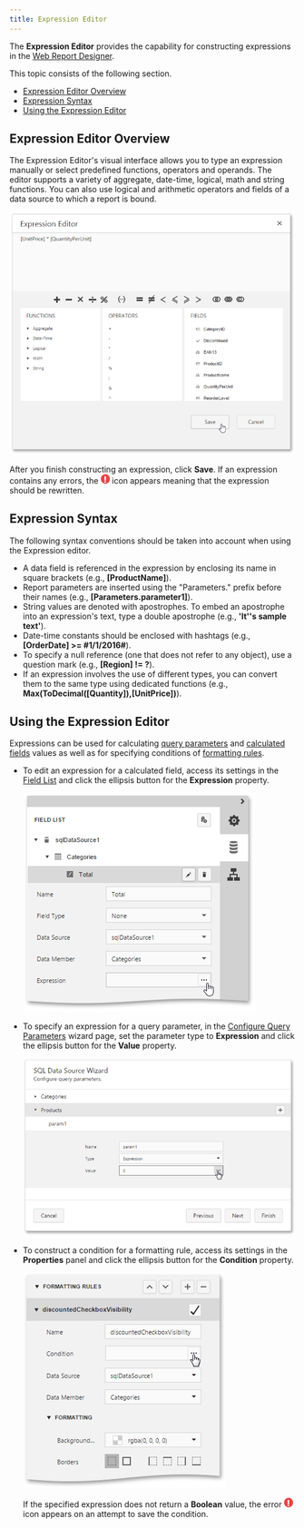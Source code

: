 ```yaml
---
title: Expression Editor
---
```

The **Expression Editor** provides the capability for constructing expressions in the [Web Report Designer](../../../../interface-elements-for-web/articles/report-designer.md).

This topic consists of the following section.
* [Expression Editor Overview](#overview)
* [Expression Syntax](#syntax)
* [Using the Expression Editor](#using)

## <a name="overview"/>Expression Editor Overview
The Expression Editor's visual interface allows you to type an expression manually or select predefined functions, operators and operands. The editor supports a variety of aggregate, date-time, logical, math and string functions. You can also use logical and arithmetic operators and fields of a data source to which a report is bound.

![expression-editor-calc-field-1](../../../images/Img118342.png)

After you finish constructing an expression, click **Save**. If an expression contains any errors, the ![expression-editor-error-icon](../../../images/Img118339.png) icon appears meaning that the expression should be rewritten.

## <a name="syntax"/>Expression Syntax
The following syntax conventions should be taken into account when using the Expression editor.
* A data field is referenced in the expression by enclosing its name in square brackets (e.g., **[ProductName]**).
* Report parameters are inserted using the "Parameters." prefix before their names (e.g., **[Parameters.parameter1]**).
* String values are denoted with apostrophes. To embed an apostrophe into an expression's text, type a double apostrophe (e.g., **'It''s sample text'**).
* Date-time constants should be enclosed with hashtags (e.g., **[OrderDate] >= #1/1/2016#**).
* To specify a null reference (one that does not refer to any object), use a question mark (e.g., **[Region] != ?**).
* If an expression involves the use of different types, you can convert them to the same type using dedicated functions (e.g., **Max(ToDecimal([Quantity]),[UnitPrice])**).

## <a name="using"/>Using the Expression Editor
Expressions can be used for calculating [query parameters](../../../../interface-elements-for-web/articles/report-designer/creating-reports/providing-data/query-parameters.md) and [calculated fields](../../../../interface-elements-for-web/articles/report-designer/creating-reports/providing-data/calculated-fields.md) values as well as for specifying conditions of [formatting rules](../../../../interface-elements-for-web/articles/report-designer/creating-reports/appearance-customization/conditionally-change-a-control's-appearance.md).
* To edit an expression for a calculated field, access its settings in the [Field List](../../../../interface-elements-for-web/articles/report-designer/interface-elements/field-list.md) and click the ellipsis button for the **Expression** property.
	
	![expression-editor-calc-field-0](../../../images/Img118338.png)
* To specify an expression for a query parameter, in the [Configure Query Parameters](../../../../interface-elements-for-web/articles/report-designer/wizards/sql-data-source-wizard/adding-a-new-data-source/configure-query-parameters.md) wizard page, set the parameter type to **Expression** and click the ellipsis button for the **Value** property.
	
	![web-designer-report-wizard-04-configure-parameters-expression](../../../images/Img125713.png)
* To construct a condition for a formatting rule, access its settings in the **Properties** panel and click the ellipsis button for the **Condition** property.
	
	![expression-editor-formatting-rules-0](../../../images/Img118337.png)
	
	If the specified expression does not return a **Boolean** value, the error ![expression-editor-error-icon](../../../images/Img118339.png) icon appears on an attempt to save the condition.